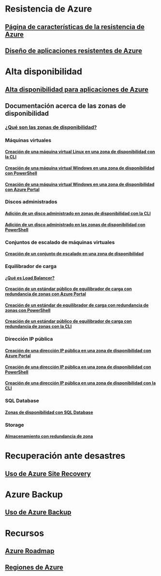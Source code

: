 
# Resistencia de Azure
## [Página de características de la resistencia de Azure](http://azure.microsoft.com/features/resiliency)
## [Diseño de aplicaciones resistentes de Azure](https://docs.microsoft.com/azure/architecture/resiliency/)

# Alta disponibilidad

## [Alta disponibilidad para aplicaciones de Azure](https://docs.microsoft.com/azure/architecture/resiliency/high-availability-azure-applications)

## Documentación acerca de las zonas de disponibilidad
### [¿Qué son las zonas de disponibilidad?](az-overview.md)

### Máquinas virtuales
#### [Creación de una máquina virtual Linux en una zona de disponibilidad con la CLI](../virtual-machines/linux/create-cli-availability-zone.md)
#### [Creación de una máquina virtual Windows en una zona de disponibilidad con PowerShell](../virtual-machines/windows/create-powershell-availability-zone.md)
#### [Creación de una máquina virtual Windows en una zona de disponibilidad con Azure Portal](../virtual-machines/windows/create-portal-availability-zone.md)

### Discos administrados
#### [Adición de un disco administrado en zonas de disponibilidad con la CLI](../virtual-machines/linux/add-disk.md#use-managed-disks)
#### [Adición de un disco administrado en las zonas de disponibilidad con PowerShell](../virtual-machines/windows/attach-disk-ps.md#add-an-empty-data-disk-to-a-virtual-machine)

### Conjuntos de escalado de máquinas virtuales
#### [Creación de un conjunto de escalado en una zona de disponibilidad](../virtual-machine-scale-sets/virtual-machine-scale-sets-use-availability-zones.md)

### Equilibrador de carga
#### [¿Qué es Load Balancer?](../load-balancer/load-balancer-standard-overview.md)
#### [Creación de un estándar público de equilibrador de carga con redundancia de zonas con Azure Portal](../load-balancer/load-balancer-get-started-internet-az-portal.md)
#### [Creación de un estándar de equilibrador de carga con redundancia de zonas con PowerShell](../load-balancer/load-balancer-get-started-internet-az-powershell.md)
#### [Creación de un estándar público de equilibrador de carga con redundancia de zonas con la CLI](../load-balancer/load-balancer-get-started-internet-az-cli.md)

### Dirección IP pública
#### [Creación de una dirección IP pública en una zona de disponibilidad con Azure Portal](../virtual-network/create-public-ip-availability-zone-portal.md)
#### [Creación de una dirección IP pública en una zona de disponibilidad con PowerShell](../virtual-network/create-public-ip-availability-zone-powershell.md)
#### [Creación de una dirección IP pública en una zona de disponibilidad con la CLI](../virtual-network/create-public-ip-availability-zone-cli.md)

### SQL Database
#### [Zonas de disponibilidad con SQL Database](../sql-database/sql-database-high-availability.md#availability-zones)

### Storage
#### [Almacenamiento con redundancia de zona](../storage/common/storage-redundancy.md#zone-redundant-storage)

# Recuperación ante desastres
## [Uso de Azure Site Recovery](https://docs.microsoft.com/azure/site-recovery/)

# Azure Backup
## [Uso de Azure Backup](https://docs.microsoft.com/azure/backup/)

# Recursos
## [Azure Roadmap](https://azure.microsoft.com/roadmap/)
## [Regiones de Azure](https://azure.microsoft.com/regions/)
